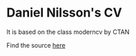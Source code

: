 Daniel Nilsson's CV
======================

It is based on the class moderncv by CTAN

Find the source [here](http://tug.ctan.org/tex-archive/macros/latex/contrib/moderncv/)
